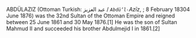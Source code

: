 ABDÜLAZIZ (Ottoman Turkish: عبد العزيز / _`Abdü’l-`Azīz_, ; 8 February 18304 June 1876) was the 32nd Sultan of the Ottoman Empire and reigned between 25 June 1861 and 30 May 1876.[1] He was the son of Sultan Mahmud II and succeeded his brother Abdulmejid I in 1861.[2]

